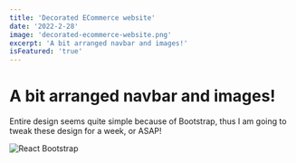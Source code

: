 ```yaml
---
title: 'Decorated ECommerce website'
date: '2022-2-28'
image: 'decorated-ecommerce-website.png'
excerpt: 'A bit arranged navbar and images!'
isFeatured: 'true'
---
```


# A bit arranged navbar and images!

Entire design seems quite simple because of Bootstrap, thus I am going to tweak these design for a week, or ASAP!

![React Bootstrap](bootstrap-icons.png)